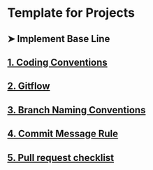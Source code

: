 # Template for Projects
## ➤ Implement Base Line
## [1. Coding Conventions](CODING_CONVENTIONS.md)
## [2. Gitflow](https://github.com/framgia/coding-standards/blob/master/vn/git/flow.md)
## [3. Branch Naming Conventions](BRANCH_NAMING.md)
## [4. Commit Message Rule](GIT_COMMIT_MESSAGE.md)
## [5. Pull request checklist](PULL_REQUEST_TEMPLATE.md)

